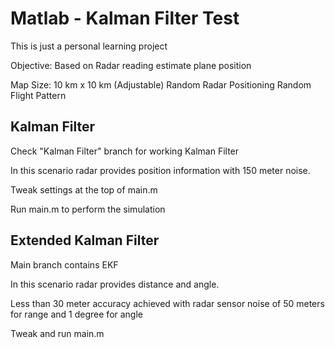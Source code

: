 # Matlab - Kalman Filter Test

This is just a personal learning project

Objective: Based on Radar reading estimate plane position

Map Size: 10 km x 10 km (Adjustable)
Random Radar Positioning
Random Flight Pattern

## Kalman Filter
Check "Kalman Filter" branch for working Kalman Filter

In this scenario radar provides position information with 150 meter noise.

Tweak settings at the top of main.m

Run main.m to perform the simulation

## Extended Kalman Filter
Main branch contains EKF

In this scenario radar provides distance and angle.

Less than 30 meter accuracy achieved with radar sensor noise of 50 meters for range and 1 degree for angle

Tweak and run main.m
